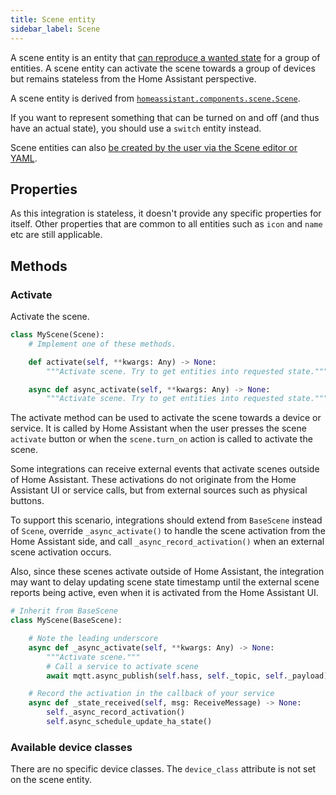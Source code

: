 ```yaml
---
title: Scene entity
sidebar_label: Scene
--- 
```


A scene entity is an entity that [can reproduce a wanted state](/docs/core/platform/reproduce_state/) for a group of entities. A scene entity can activate the scene towards a group of devices but remains stateless from the Home Assistant perspective.

A scene entity is derived from [`homeassistant.components.scene.Scene`](https://github.com/home-assistant/core/blob/dev/homeassistant/components/scene/__init__.py).

If you want to represent something that can be turned on and off (and thus have an actual state), you should use a `switch` entity instead.

Scene entities can also [be created by the user via the Scene editor or YAML](https://www.home-assistant.io/integrations/scene).

## Properties

As this integration is stateless, it doesn't provide any specific properties for itself.
Other properties that are common to all entities such as `icon` and `name` etc are still applicable.

## Methods

### Activate

Activate the scene.

```python
class MyScene(Scene):
    # Implement one of these methods.

    def activate(self, **kwargs: Any) -> None:
        """Activate scene. Try to get entities into requested state."""

    async def async_activate(self, **kwargs: Any) -> None:
        """Activate scene. Try to get entities into requested state."""
```

The activate method can be used to activate the scene towards a device or service.
It is called by Home Assistant when the user presses the scene `activate` button or when the `scene.turn_on` action is called to activate the scene.

Some integrations can receive external events that activate scenes outside of Home Assistant. These activations do not originate from the Home Assistant UI or service calls, but from external sources such as physical buttons.

To support this scenario, integrations should extend from `BaseScene` instead of `Scene`, override `_async_activate()` to handle the scene activation from the Home Assistant side, and call `_async_record_activation()` when an external scene activation occurs.

Also, since these scenes activate outside of Home Assistant, the integration may want to delay updating scene state timestamp until the external scene reports being active, even when it is activated from the Home Assistant UI.

```python
# Inherit from BaseScene
class MyScene(BaseScene):

    # Note the leading underscore
    async def _async_activate(self, **kwargs: Any) -> None:
        """Activate scene."""
        # Call a service to activate scene
        await mqtt.async_publish(self.hass, self._topic, self._payload)

    # Record the activation in the callback of your service
    async def _state_received(self, msg: ReceiveMessage) -> None:
        self._async_record_activation()
        self.async_schedule_update_ha_state()
```

### Available device classes

There are no specific device classes. The `device_class` attribute is not set on the scene entity.
